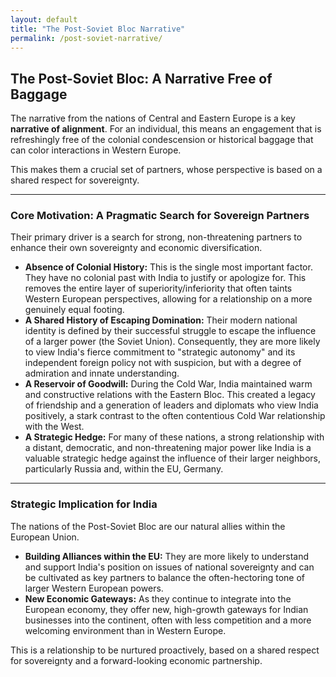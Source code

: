 ```yaml
---
layout: default
title: "The Post-Soviet Bloc Narrative"
permalink: /post-soviet-narrative/
---
```


## The Post-Soviet Bloc: A Narrative Free of Baggage

The narrative from the nations of Central and Eastern Europe is a key **narrative of alignment**. For an individual, this means an engagement that is refreshingly free of the colonial condescension or historical baggage that can color interactions in Western Europe.

This makes them a crucial set of partners, whose perspective is based on a shared respect for sovereignty.

---

### Core Motivation: A Pragmatic Search for Sovereign Partners

Their primary driver is a search for strong, non-threatening partners to enhance their own sovereignty and economic diversification.

*   **Absence of Colonial History:** This is the single most important factor. They have no colonial past with India to justify or apologize for. This removes the entire layer of superiority/inferiority that often taints Western European perspectives, allowing for a relationship on a more genuinely equal footing.
*   **A Shared History of Escaping Domination:** Their modern national identity is defined by their successful struggle to escape the influence of a larger power (the Soviet Union). Consequently, they are more likely to view India's fierce commitment to "strategic autonomy" and its independent foreign policy not with suspicion, but with a degree of admiration and innate understanding.
*   **A Reservoir of Goodwill:** During the Cold War, India maintained warm and constructive relations with the Eastern Bloc. This created a legacy of friendship and a generation of leaders and diplomats who view India positively, a stark contrast to the often contentious Cold War relationship with the West.
*   **A Strategic Hedge:** For many of these nations, a strong relationship with a distant, democratic, and non-threatening major power like India is a valuable strategic hedge against the influence of their larger neighbors, particularly Russia and, within the EU, Germany.

---

### Strategic Implication for India

The nations of the Post-Soviet Bloc are our natural allies within the European Union.

*   **Building Alliances within the EU:** They are more likely to understand and support India's position on issues of national sovereignty and can be cultivated as key partners to balance the often-hectoring tone of larger Western European powers.
*   **New Economic Gateways:** As they continue to integrate into the European economy, they offer new, high-growth gateways for Indian businesses into the continent, often with less competition and a more welcoming environment than in Western Europe.

This is a relationship to be nurtured proactively, based on a shared respect for sovereignty and a forward-looking economic partnership.
